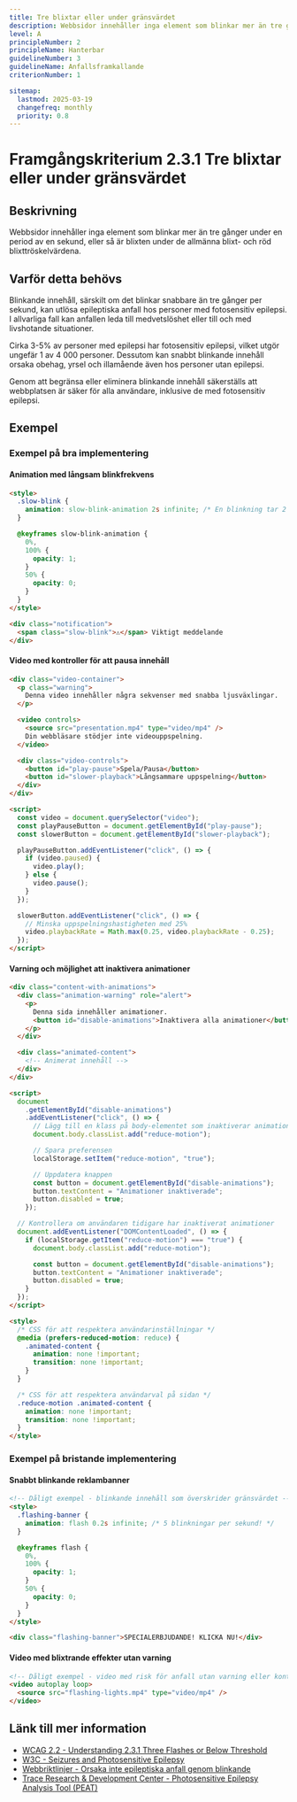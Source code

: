 ```yaml
---
title: Tre blixtar eller under gränsvärdet
description: Webbsidor innehåller inga element som blinkar mer än tre gånger under en period av en sekund.
level: A
principleNumber: 2
principleName: Hanterbar
guidelineNumber: 3
guidelineName: Anfallsframkallande
criterionNumber: 1

sitemap:
  lastmod: 2025-03-19
  changefreq: monthly
  priority: 0.8
---
```


# Framgångskriterium 2.3.1 Tre blixtar eller under gränsvärdet

## Beskrivning

Webbsidor innehåller inga element som blinkar mer än tre gånger under en period av en sekund, eller så är blixten under de allmänna blixt- och röd blixttröskelvärdena.

## Varför detta behövs

Blinkande innehåll, särskilt om det blinkar snabbare än tre gånger per sekund, kan utlösa epileptiska anfall hos personer med fotosensitiv epilepsi. I allvarliga fall kan anfallen leda till medvetslöshet eller till och med livshotande situationer.

Cirka 3-5% av personer med epilepsi har fotosensitiv epilepsi, vilket utgör ungefär 1 av 4 000 personer. Dessutom kan snabbt blinkande innehåll orsaka obehag, yrsel och illamående även hos personer utan epilepsi.

Genom att begränsa eller eliminera blinkande innehåll säkerställs att webbplatsen är säker för alla användare, inklusive de med fotosensitiv epilepsi.

## Exempel

### Exempel på bra implementering

#### Animation med långsam blinkfrekvens

```html
<style>
  .slow-blink {
    animation: slow-blink-animation 2s infinite; /* En blinkning tar 2 sekunder */
  }

  @keyframes slow-blink-animation {
    0%,
    100% {
      opacity: 1;
    }
    50% {
      opacity: 0;
    }
  }
</style>

<div class="notification">
  <span class="slow-blink">⚠</span> Viktigt meddelande
</div>
```

#### Video med kontroller för att pausa innehåll

```html
<div class="video-container">
  <p class="warning">
    Denna video innehåller några sekvenser med snabba ljusväxlingar.
  </p>

  <video controls>
    <source src="presentation.mp4" type="video/mp4" />
    Din webbläsare stödjer inte videouppspelning.
  </video>

  <div class="video-controls">
    <button id="play-pause">Spela/Pausa</button>
    <button id="slower-playback">Långsammare uppspelning</button>
  </div>
</div>

<script>
  const video = document.querySelector("video");
  const playPauseButton = document.getElementById("play-pause");
  const slowerButton = document.getElementById("slower-playback");

  playPauseButton.addEventListener("click", () => {
    if (video.paused) {
      video.play();
    } else {
      video.pause();
    }
  });

  slowerButton.addEventListener("click", () => {
    // Minska uppspelningshastigheten med 25%
    video.playbackRate = Math.max(0.25, video.playbackRate - 0.25);
  });
</script>
```

#### Varning och möjlighet att inaktivera animationer

```html
<div class="content-with-animations">
  <div class="animation-warning" role="alert">
    <p>
      Denna sida innehåller animationer.
      <button id="disable-animations">Inaktivera alla animationer</button>
    </p>
  </div>

  <div class="animated-content">
    <!-- Animerat innehåll -->
  </div>
</div>

<script>
  document
    .getElementById("disable-animations")
    .addEventListener("click", () => {
      // Lägg till en klass på body-elementet som inaktiverar animationer
      document.body.classList.add("reduce-motion");

      // Spara preferensen
      localStorage.setItem("reduce-motion", "true");

      // Uppdatera knappen
      const button = document.getElementById("disable-animations");
      button.textContent = "Animationer inaktiverade";
      button.disabled = true;
    });

  // Kontrollera om användaren tidigare har inaktiverat animationer
  document.addEventListener("DOMContentLoaded", () => {
    if (localStorage.getItem("reduce-motion") === "true") {
      document.body.classList.add("reduce-motion");

      const button = document.getElementById("disable-animations");
      button.textContent = "Animationer inaktiverade";
      button.disabled = true;
    }
  });
</script>

<style>
  /* CSS för att respektera användarinställningar */
  @media (prefers-reduced-motion: reduce) {
    .animated-content {
      animation: none !important;
      transition: none !important;
    }
  }

  /* CSS för att respektera användarval på sidan */
  .reduce-motion .animated-content {
    animation: none !important;
    transition: none !important;
  }
</style>
```

### Exempel på bristande implementering

#### Snabbt blinkande reklambanner

```html
<!-- Dåligt exempel - blinkande innehåll som överskrider gränsvärdet -->
<style>
  .flashing-banner {
    animation: flash 0.2s infinite; /* 5 blinkningar per sekund! */
  }

  @keyframes flash {
    0%,
    100% {
      opacity: 1;
    }
    50% {
      opacity: 0;
    }
  }
</style>

<div class="flashing-banner">SPECIALERBJUDANDE! KLICKA NU!</div>
```

#### Video med blixtrande effekter utan varning

```html
<!-- Dåligt exempel - video med risk för anfall utan varning eller kontroller -->
<video autoplay loop>
  <source src="flashing-lights.mp4" type="video/mp4" />
</video>
```

## Länk till mer information

- [WCAG 2.2 - Understanding 2.3.1 Three Flashes or Below Threshold](https://www.w3.org/WAI/WCAG22/Understanding/three-flashes-or-below-threshold.html)
- [W3C - Seizures and Photosensitive Epilepsy](https://www.w3.org/TR/UNDERSTANDING-WCAG20/seizure-does-not-violate.html)
- [Webbriktlinjer - Orsaka inte epileptiska anfall genom blinkande](https://www.digg.se/webbriktlinjer/alla-webbriktlinjer/orsaka-inte-epileptiska-anfall-genom-blinkande)
- [Trace Research & Development Center - Photosensitive Epilepsy Analysis Tool (PEAT)](https://trace.umd.edu/peat/)
